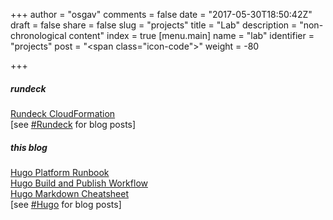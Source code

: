 +++
author = "osgav"
comments = false
date = "2017-05-30T18:50:42Z"
draft = false
share = false
slug = "projects"
title = "Lab"
description = "non-chronological content"
index = true
[menu.main]
name = "lab"
identifier = "projects"
post = "<span class=\"icon-code\"></span>"
weight = -80

+++

##### rundeck

[Rundeck CloudFormation](/page/projects/rundeck-cloudformation.html)<br />
[see [#Rundeck](/tags/rundeck.html) for blog posts]


##### this blog

[Hugo Platform Runbook](/page/projects/hugo-platform-runbook.html)<br />
[Hugo Build and Publish Workflow](/page/projects/hugo-build-and-publish-workflow.html)<br />
[Hugo Markdown Cheatsheet](/page/projects/hugo-markdown-cheatsheet.html)<br />
[see [#Hugo](/tags/hugo.html) for blog posts]
